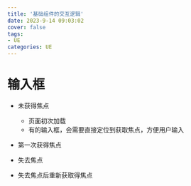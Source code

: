 ```yaml
---
title: '基础组件的交互逻辑'
date: 2023-9-14 09:03:02
cover: false
tags:
- UE
categories: UE
---
```




# 输入框

- 未获得焦点
  - 页面初次加载
  - 有的输入框，会需要直接定位到获取焦点，方便用户输入

- 第一次获得焦点
- 失去焦点
- 失去焦点后重新获取得焦点